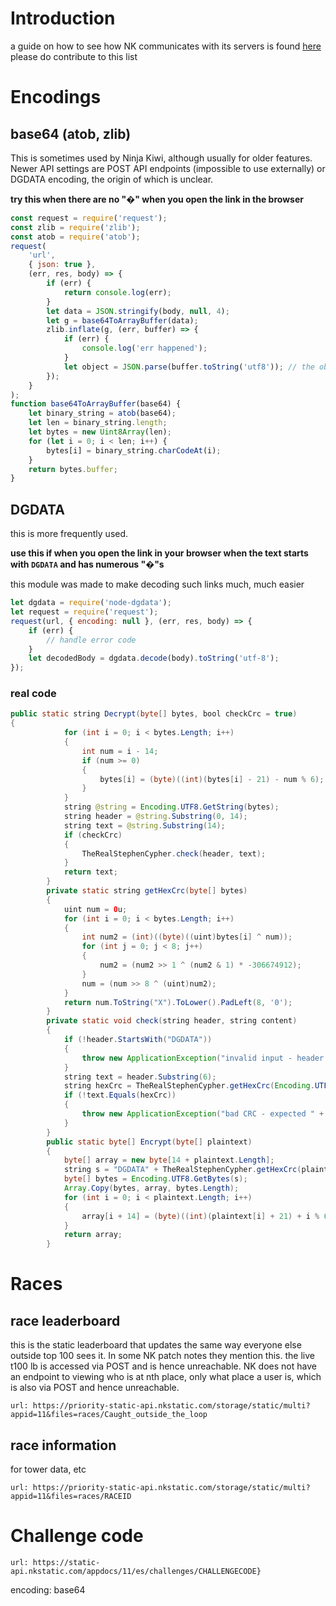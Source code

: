 # Introduction

a guide on how to see how NK communicates with its servers is found [here](https://youtu.be/SJ4Tczw1LyA)
please do contribute to this list

# Encodings

## base64 (atob, zlib)

This is sometimes used by Ninja Kiwi, although usually for older features. Newer API settings are POST API endpoints (impossible to use externally) or DGDATA encoding, the origin of which is unclear.

**try this when there are no "�" when you open the link in the browser**
```js
const request = require('request');
const zlib = require('zlib');
const atob = require('atob');
request(
    'url',
    { json: true },
    (err, res, body) => {
        if (err) {
            return console.log(err);
        }
        let data = JSON.stringify(body, null, 4);
        let g = base64ToArrayBuffer(data);
        zlib.inflate(g, (err, buffer) => {
            if (err) {
                console.log('err happened');
            }
            let object = JSON.parse(buffer.toString('utf8')); // the object
        });
    }
);
function base64ToArrayBuffer(base64) {
    let binary_string = atob(base64);
    let len = binary_string.length;
    let bytes = new Uint8Array(len);
    for (let i = 0; i < len; i++) {
        bytes[i] = binary_string.charCodeAt(i);
    }
    return bytes.buffer;
}
```

## DGDATA

this is more frequently used.

**use this if when you open the link in your browser when the text starts with `DGDATA` and has numerous "�"s**

this module was made to make decoding such links much, much easier
```js
let dgdata = require('node-dgdata');
let request = require('request');
request(url, { encoding: null }, (err, res, body) => {
    if (err) {
        // handle error code
    }
    let decodedBody = dgdata.decode(body).toString('utf-8');
});
```

### real code
```java
public static string Decrypt(byte[] bytes, bool checkCrc = true)
{
            for (int i = 0; i < bytes.Length; i++)
            {
                int num = i - 14;
                if (num >= 0)
                {
                    bytes[i] = (byte)((int)(bytes[i] - 21) - num % 6);
                }
            }
            string @string = Encoding.UTF8.GetString(bytes);
            string header = @string.Substring(0, 14);
            string text = @string.Substring(14);
            if (checkCrc)
            {
                TheRealStephenCypher.check(header, text);
            }
            return text;
        }
        private static string getHexCrc(byte[] bytes)
        {
            uint num = 0u;
            for (int i = 0; i < bytes.Length; i++)
            {
                int num2 = (int)((byte)((uint)bytes[i] ^ num));
                for (int j = 0; j < 8; j++)
                {
                    num2 = (num2 >> 1 ^ (num2 & 1) * -306674912);
                }
                num = (num >> 8 ^ (uint)num2);
            }
            return num.ToString("X").ToLower().PadLeft(8, '0');
        }
        private static void check(string header, string content)
        {
            if (!header.StartsWith("DGDATA"))
            {
                throw new ApplicationException("invalid input - header is not \"DGDATA\"");
            }
            string text = header.Substring(6);
            string hexCrc = TheRealStephenCypher.getHexCrc(Encoding.UTF8.GetBytes(content));
            if (!text.Equals(hexCrc))
            {
                throw new ApplicationException("bad CRC - expected " + hexCrc + ", claimed: " + text);
            }
        }
        public static byte[] Encrypt(byte[] plaintext)
        {
            byte[] array = new byte[14 + plaintext.Length];
            string s = "DGDATA" + TheRealStephenCypher.getHexCrc(plaintext);
            byte[] bytes = Encoding.UTF8.GetBytes(s);
            Array.Copy(bytes, array, bytes.Length);
            for (int i = 0; i < plaintext.Length; i++)
            {
                array[i + 14] = (byte)((int)(plaintext[i] + 21) + i % 6);
            }
            return array;
        }
```
# Races

## race leaderboard

this is the static leaderboard that updates the same way everyone else outside top 100 sees it. In some NK patch notes they mention this.
the live t100 lb is accessed via POST and is hence unreachable.
NK does not have an endpoint to viewing who is at nth place, only what place a user is, which is also via POST and hence unreachable.

`url: https://priority-static-api.nkstatic.com/storage/static/multi?appid=11&files=races/Caught_outside_the_loop`

## race information

for tower data, etc

`url: https://priority-static-api.nkstatic.com/storage/static/multi?appid=11&files=races/RACEID`

# Challenge code

`url: https://static-api.nkstatic.com/appdocs/11/es/challenges/CHALLENGECODE}`

encoding: base64

